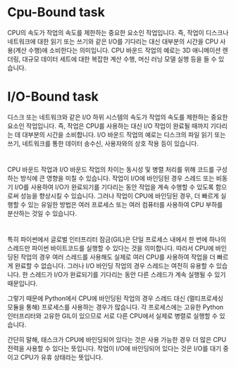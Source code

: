 
# Cpu-Bound task
CPU의 속도가 작업의 속도를 제한하는 중요한 요소인 작업입니다. 즉, 작업이 디스크나 네트워크에 대한 읽기 또는 쓰기와 같은 I/O를 기다리는 대신 대부분의 시간을 CPU 사용(계산 수행)에 소비한다는 의미입니다. CPU 바운드 작업의 예로는 3D 애니메이션 렌더링, 대규모 데이터 세트에 대한 복잡한 계산 수행, 머신 러닝 모델 실행 등을 들 수 있습니다.

# I/O-Bound task
디스크 또는 네트워크와 같은 I/O 하위 시스템의 속도가 작업의 속도를 제한하는 중요한 요소인 작업입니다. 즉, 작업은 CPU를 사용하는 대신 I/O 작업이 완료될 때까지 기다리는 데 대부분의 시간을 소비합니다. I/O 바운드 작업의 예로는 디스크의 파일 읽기 또는 쓰기, 네트워크를 통한 데이터 송수신, 사용자와의 상호 작용 등이 있습니다.

# 
CPU 바운드 작업과 I/O 바운드 작업의 차이는 동시성 및 병렬 처리를 위해 코드를 구성하는 방식에 큰 영향을 미칠 수 있습니다. 작업이 I/O에 바인딩된 경우 스레드 또는 비동기 I/O를 사용하여 I/O가 완료되기를 기다리는 동안 작업을 계속 수행할 수 있도록 함으로써 성능을 향상시킬 수 있습니다. 그러나 작업이 CPU에 바인딩된 경우, 더 빠르게 실행할 수 있는 유일한 방법은 여러 프로세스 또는 여러 컴퓨터를 사용하여 CPU 부하를 분산하는 것일 수 있습니다.

#
특히 파이썬에서 글로벌 인터프리터 잠금(GIL)은 단일 프로세스 내에서 한 번에 하나의 스레드만 파이썬 바이트코드를 실행할 수 있다는 것을 의미합니다. 따라서 CPU에 바인딩된 작업의 경우 여러 스레드를 사용해도 실제로 여러 CPU를 사용하여 작업을 더 빠르게 완료할 수 없습니다. 그러나 I/O 바인딩 작업의 경우 스레드는 여전히 유용할 수 있습니다. 한 스레드가 I/O가 완료되기를 기다리는 동안 다른 스레드가 계속 실행될 수 있기 때문입니다.

그렇기 때문에 Python에서 CPU에 바인딩된 작업의 경우 스레드 대신 (멀티프로세싱 모듈을 통해) 프로세스를 사용하는 경우가 많습니다. 각 프로세스에는 고유한 Python 인터프리터와 고유한 GIL이 있으므로 서로 다른 CPU에서 실제로 병렬로 실행할 수 있습니다.

간단히 말해, 태스크가 CPU에 바인딩되어 있다는 것은 사용 가능한 경우 더 많은 CPU 전력을 사용할 수 있다는 뜻입니다. 작업이 I/O에 바인딩되어 있다는 것은 I/O를 대기 중이고 CPU가 유휴 상태라는 뜻입니다.